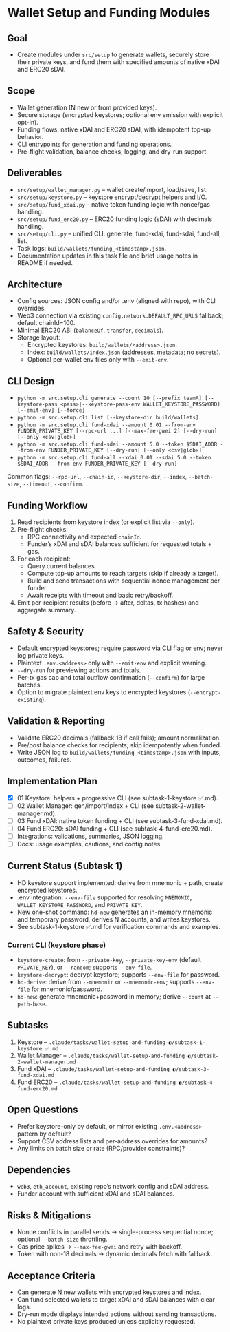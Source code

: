 # Wallet Setup and Funding Modules

## Goal

- Create modules under `src/setup` to generate wallets, securely store their private keys, and fund them with specified amounts of native xDAI and ERC20 sDAI.

## Scope

- Wallet generation (N new or from provided keys).
- Secure storage (encrypted keystores; optional env emission with explicit opt-in).
- Funding flows: native xDAI and ERC20 sDAI, with idempotent top-up behavior.
- CLI entrypoints for generation and funding operations.
- Pre-flight validation, balance checks, logging, and dry-run support.

## Deliverables

- `src/setup/wallet_manager.py` – wallet create/import, load/save, list.
- `src/setup/keystore.py` – keystore encrypt/decrypt helpers and I/O.
- `src/setup/fund_xdai.py` – native token funding logic with nonce/gas handling.
- `src/setup/fund_erc20.py` – ERC20 funding logic (sDAI) with decimals handling.
- `src/setup/cli.py` – unified CLI: generate, fund-xdai, fund-sdai, fund-all, list.
- Task logs: `build/wallets/funding_<timestamp>.json`.
- Documentation updates in this task file and brief usage notes in README if needed.

## Architecture

- Config sources: JSON config and/or .env (aligned with repo), with CLI overrides.
- Web3 connection via existing `config.network.DEFAULT_RPC_URLS` fallback; default chainId=100.
- Minimal ERC20 ABI (`balanceOf`, `transfer`, `decimals`).
- Storage layout:
  - Encrypted keystores: `build/wallets/<address>.json`.
  - Index: `build/wallets/index.json` (addresses, metadata; no secrets).
  - Optional per-wallet env files only with `--emit-env`.

## CLI Design

- `python -m src.setup.cli generate --count 10 [--prefix teamA] [--keystore-pass <pass>|--keystore-pass-env WALLET_KEYSTORE_PASSWORD] [--emit-env] [--force]`
- `python -m src.setup.cli list [--keystore-dir build/wallets]`
- `python -m src.setup.cli fund-xdai --amount 0.01 --from-env FUNDER_PRIVATE_KEY [--rpc-url ...] [--max-fee-gwei 2] [--dry-run] [--only <csv|glob>]`
- `python -m src.setup.cli fund-sdai --amount 5.0 --token $SDAI_ADDR --from-env FUNDER_PRIVATE_KEY [--dry-run] [--only <csv|glob>]`
- `python -m src.setup.cli fund-all --xdai 0.01 --sdai 5.0 --token $SDAI_ADDR --from-env FUNDER_PRIVATE_KEY [--dry-run]`

Common flags: `--rpc-url`, `--chain-id`, `--keystore-dir`, `--index`, `--batch-size`, `--timeout`, `--confirm`.

## Funding Workflow

1. Read recipients from keystore index (or explicit list via `--only`).
2. Pre-flight checks:
   - RPC connectivity and expected `chainId`.
   - Funder’s xDAI and sDAI balances sufficient for requested totals + gas.
3. For each recipient:
   - Query current balances.
   - Compute top-up amounts to reach targets (skip if already ≥ target).
   - Build and send transactions with sequential nonce management per funder.
   - Await receipts with timeout and basic retry/backoff.
4. Emit per-recipient results (before → after, deltas, tx hashes) and aggregate summary.

## Safety & Security

- Default encrypted keystores; require password via CLI flag or env; never log private keys.
- Plaintext `.env.<address>` only with `--emit-env` and explicit warning.
- `--dry-run` for previewing actions and totals.
- Per-tx gas cap and total outflow confirmation (`--confirm`) for large batches.
- Option to migrate plaintext env keys to encrypted keystores (`--encrypt-existing`).

## Validation & Reporting

- Validate ERC20 decimals (fallback 18 if call fails); amount normalization.
- Pre/post balance checks for recipients; skip idempotently when funded.
- Write JSON log to `build/wallets/funding_<timestamp>.json` with inputs, outcomes, failures.

## Implementation Plan

- [x] 01 Keystore: helpers + progressive CLI (see subtask-1-keystore ✅.md).
- [ ] 02 Wallet Manager: gen/import/index + CLI (see subtask-2-wallet-manager.md).
- [ ] 03 Fund xDAI: native token funding + CLI (see subtask-3-fund-xdai.md).
- [ ] 04 Fund ERC20: sDAI funding + CLI (see subtask-4-fund-erc20.md).
- [ ] Integrations: validations, summaries, JSON logging.
- [ ] Docs: usage examples, cautions, and config notes.

## Current Status (Subtask 1)

- HD keystore support implemented: derive from mnemonic + path, create encrypted keystores.
- .env integration: `--env-file` supported for resolving `MNEMONIC`, `WALLET_KEYSTORE_PASSWORD`, and `PRIVATE_KEY`.
- New one-shot command: `hd-new` generates an in-memory mnemonic and temporary password, derives N accounts, and writes keystores.
- See subtask-1-keystore ✅.md for verification commands and examples.

### Current CLI (keystore phase)

- `keystore-create`: from `--private-key`, `--private-key-env` (default `PRIVATE_KEY`), or `--random`; supports `--env-file`.
- `keystore-decrypt`: decrypt keystore; supports `--env-file` for password.
- `hd-derive`: derive from `--mnemonic` or `--mnemonic-env`; supports `--env-file` for mnemonic/password.
- `hd-new`: generate mnemonic+password in memory; derive `--count` at `--path-base`.

## Subtasks

1) Keystore – `.claude/tasks/wallet-setup-and-funding ◐/subtask-1-keystore ✅.md`
2) Wallet Manager – `.claude/tasks/wallet-setup-and-funding ◐/subtask-2-wallet-manager.md`
3) Fund xDAI – `.claude/tasks/wallet-setup-and-funding ◐/subtask-3-fund-xdai.md`
4) Fund ERC20 – `.claude/tasks/wallet-setup-and-funding ◐/subtask-4-fund-erc20.md`

## Open Questions

- Prefer keystore-only by default, or mirror existing `.env.<address>` pattern by default?
- Support CSV address lists and per-address overrides for amounts?
- Any limits on batch size or rate (RPC/provider constraints)?

## Dependencies

- `web3`, `eth_account`, existing repo’s network config and sDAI address.
- Funder account with sufficient xDAI and sDAI balances.

## Risks & Mitigations

- Nonce conflicts in parallel sends → single-process sequential nonce; optional `--batch-size` throttling.
- Gas price spikes → `--max-fee-gwei` and retry with backoff.
- Token with non-18 decimals → dynamic decimals fetch with fallback.

## Acceptance Criteria

- Can generate N new wallets with encrypted keystores and index.
- Can fund selected wallets to target xDAI and sDAI balances with clear logs.
- Dry-run mode displays intended actions without sending transactions.
- No plaintext private keys produced unless explicitly requested.
